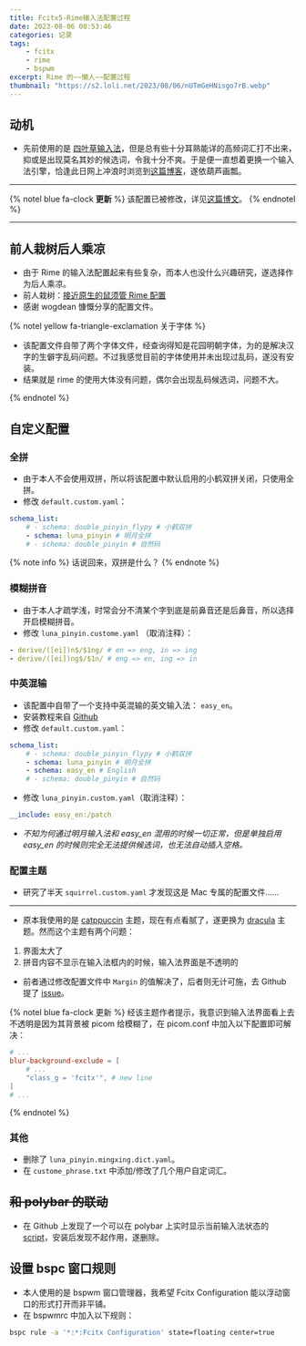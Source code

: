 ```yaml
---
title: Fcitx5-Rime输入法配置过程
date: 2023-08-06 00:53:46
categories: 记录
tags:
    - fcitx
    - rime
    - bspwm
excerpt: Rime 的~~懒人~~配置过程
thumbnail: "https://s2.loli.net/2023/08/06/nUTmGeHNisgo7rB.webp"
---
```


## 动机

-   先前使用的是 [四叶草输入法](https://github.com/fkxxyz/rime-cloverpinyin)，但是总有些十分耳熟能详的高频词汇打不出来，抑或是出现莫名其妙的候选词，令我十分不爽。于是便一直想着更换一个输入法引擎，恰逢此日网上冲浪时浏览到[这篇博客](https://blacksand.top/2021/10/18/fcitx5-rime%E4%B8%AA%E4%BA%BA%E9%85%8D%E7%BD%AE%E4%BB%A5%E5%8F%8A%E8%B8%A9%E5%9D%91%E7%82%B9%E8%A7%A3%E5%86%B3%E7%AE%80%E8%A6%81/)，遂依葫芦画瓢。

---

{% notel blue fa-clock **更新** %}
该配置已被修改，详见[这篇博文](https://bloglast.top/2023/08/28/rime-ice-configuration/)。
{% endnotel %}

---

## 前人栽树后人乘凉

-   由于 Rime 的输入法配置起来有些复杂，而本人也没什么兴趣研究，遂选择作为后人乘凉。
-   前人栽树：[接近原生的鼠须管 Rime 配置](https://github.com/wongdean/rime-settings)
-   感谢 wogdean 慷慨分享的配置文件。

{% notel yellow fa-triangle-exclamation 关于字体 %}

-   该配置文件自带了两个字体文件，经查询得知是花园明朝字体，为的是解决汉字的生僻字乱码问题。不过我感觉目前的字体使用并未出现过乱码，遂没有安装。
-   结果就是 rime 的使用大体没有问题，偶尔会出现乱码候选词，问题不大。

{% endnotel %}

## 自定义配置

### 全拼

-   由于本人不会使用双拼，所以将该配置中默认启用的小鹤双拼关闭，只使用全拼。
-   修改 `default.custom.yaml`：

```yaml
schema_list:
    # - schema: double_pinyin_flypy # 小鹤双拼
    - schema: luna_pinyin # 明月全拼
    # - schema: double_pinyin # 自然码
```

{% note info  %}
话说回来，双拼是什么？
{% endnote %}

### 模糊拼音

-   由于本人才疏学浅，时常会分不清某个字到底是前鼻音还是后鼻音，所以选择开启模糊拼音。
-   修改 `luna_pinyin.custome.yaml` （取消注释）：

```yaml
- derive/([ei])n$/$1ng/ # en => eng, in => ing
- derive/([ei])ng$/$1n/ # eng => en, ing => in
```

### 中英混输

-   该配置中自带了一个支持中英混输的英文输入法： `easy_en`。
-   安装教程来自 [Github](https://github.com/BlindingDark/rime-easy-en#%E6%89%8B%E5%8A%A8%E5%AE%89%E8%A3%85-easy_en)
-   修改 `default.custom.yaml`：

```yaml
schema_list:
    # - schema: double_pinyin_flypy # 小鹤双拼
    - schema: luna_pinyin # 明月全拼
    - schema: easy_en # English
    # - schema: double_pinyin # 自然码
```

-   修改 `luna_pinyin.custom.yaml`（取消注释）：

```yaml
__include: easy_en:/patch
```

-   _不知为何通过明月输入法和 easy_en 混用的时候一切正常，但是单独启用 easy_en 的时候则完全无法提供候选词，也无法自动插入空格。_

### 配置主题

-   研究了半天 `squirrel.custom.yaml` 才发现这是 Mac 专属的配置文件……

---

-   原本我使用的是 [catppuccin](https://github.com/catppuccin/fcitx5) 主题，现在有点看腻了，遂更换为 [dracula](https://github.com/drbbr/fcitx5-dracula-theme) 主题。然而这个主题有两个问题：

1. 界面太大了
2. 拼音内容不显示在输入法框内的时候，输入法界面是不透明的

-   前者通过修改配置文件中 `Margin` 的值解决了，后者则无计可施，去 Github 提了 [issue](https://github.com/drbbr/fcitx5-dracula-theme/issues/5)。

{% notel blue fa-clock 更新 %}
经该主题作者提示，我意识到输入法界面看上去不透明是因为其背景被 picom 给模糊了，在 picom.conf 中加入以下配置即可解决：

```conf
# ...
blur-background-exclude = [
    # ...
    "class_g = 'fcitx'", # new line
]
# ...
```

{% endnotel %}

### 其他

-   删除了 `luna_pinyin.mingxing.dict.yaml`。
-   在 `custome_phrase.txt` 中添加/修改了几个用户自定词汇。

## ~~和 polybar 的联动~~

-   在 Github 上发现了一个可以在 polybar 上实时显示当前输入法状态的 [script](https://github.com/RRRRRm/polybar-fcitx5-script)，安装后发现不起作用，遂删除。

## 设置 bspc 窗口规则

-   本人使用的是 bspwm 窗口管理器，我希望 Fcitx Configuration 能以浮动窗口的形式打开而非平铺。
-   在 bspwmrc 中加入以下规则：

```bash
bspc rule -a '*:*:Fcitx Configuration' state=floating center=true
```
